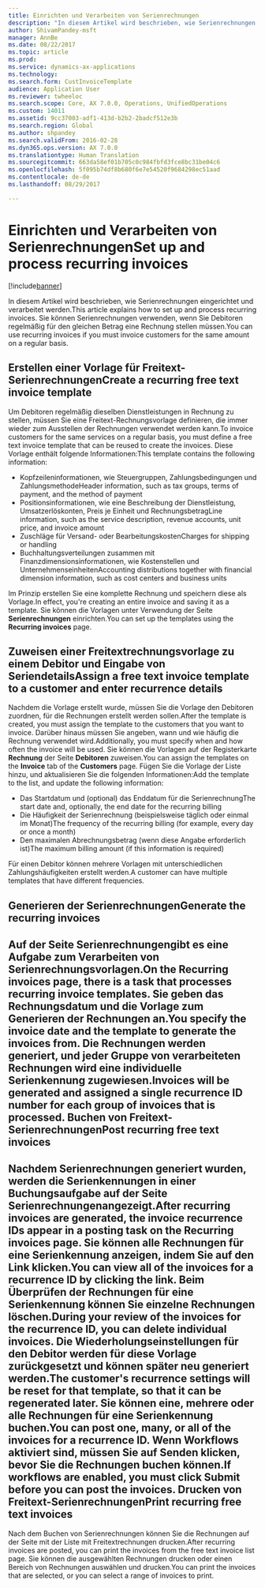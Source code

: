 ```yaml
---
title: Einrichten und Verarbeiten von Serienrechnungen
description: "In diesem Artikel wird beschrieben, wie Serienrechnungen eingerichtet und verarbeitet werden. Sie können Serienrechnungen verwenden, wenn Sie Debitoren regelmäßig für den gleichen Betrag eine Rechnung stellen müssen."
author: ShivamPandey-msft
manager: AnnBe
ms.date: 08/22/2017
ms.topic: article
ms.prod: 
ms.service: dynamics-ax-applications
ms.technology: 
ms.search.form: CustInvoiceTemplate
audience: Application User
ms.reviewer: twheeloc
ms.search.scope: Core, AX 7.0.0, Operations, UnifiedOperations
ms.custom: 14011
ms.assetid: 9cc37003-adf1-413d-b2b2-2badcf512e3b
ms.search.region: Global
ms.author: shpandey
ms.search.validFrom: 2016-02-28
ms.dyn365.ops.version: AX 7.0.0
ms.translationtype: Human Translation
ms.sourcegitcommit: 663da58ef01b705c0c984fbfd3fce8bc31be04c6
ms.openlocfilehash: 5f095b74df8b680f6e7e54520f9684298ec51aad
ms.contentlocale: de-de
ms.lasthandoff: 08/29/2017

---
```


# <a name="set-up-and-process-recurring-invoices"></a><span data-ttu-id="e948e-104">Einrichten und Verarbeiten von Serienrechnungen</span><span class="sxs-lookup"><span data-stu-id="e948e-104">Set up and process recurring invoices</span></span>

[!include[banner](../includes/banner.md)]


<span data-ttu-id="e948e-105">In diesem Artikel wird beschrieben, wie Serienrechnungen eingerichtet und verarbeitet werden.</span><span class="sxs-lookup"><span data-stu-id="e948e-105">This article explains how to set up and process recurring invoices.</span></span> <span data-ttu-id="e948e-106">Sie können Serienrechnungen verwenden, wenn Sie Debitoren regelmäßig für den gleichen Betrag eine Rechnung stellen müssen.</span><span class="sxs-lookup"><span data-stu-id="e948e-106">You can use recurring invoices if you must invoice customers for the same amount on a regular basis.</span></span>

<a name="create-a-recurring-free-text-invoice-template"></a><span data-ttu-id="e948e-107">Erstellen einer Vorlage für Freitext-Serienrechnungen</span><span class="sxs-lookup"><span data-stu-id="e948e-107">Create a recurring free text invoice template</span></span>
---------------------------------------------

<span data-ttu-id="e948e-108">Um Debitoren regelmäßig dieselben Dienstleistungen in Rechnung zu stellen, müssen Sie eine Freitext-Rechnungsvorlage definieren, die immer wieder zum Ausstellen der Rechnungen verwendet werden kann.</span><span class="sxs-lookup"><span data-stu-id="e948e-108">To invoice customers for the same services on a regular basis, you must define a free text invoice template that can be reused to create the invoices.</span></span> <span data-ttu-id="e948e-109">Diese Vorlage enthält folgende Informationen:</span><span class="sxs-lookup"><span data-stu-id="e948e-109">This template contains the following information:</span></span>

-   <span data-ttu-id="e948e-110">Kopfzeileninformationen, wie Steuergruppen, Zahlungsbedingungen und Zahlungsmethode</span><span class="sxs-lookup"><span data-stu-id="e948e-110">Header information, such as tax groups, terms of payment, and the method of payment</span></span>
-   <span data-ttu-id="e948e-111">Positionsinformationen, wie eine Beschreibung der Dienstleistung, Umsatzerlöskonten, Preis je Einheit und Rechnungsbetrag</span><span class="sxs-lookup"><span data-stu-id="e948e-111">Line information, such as the service description, revenue accounts, unit price, and invoice amount</span></span>
-   <span data-ttu-id="e948e-112">Zuschläge für Versand- oder Bearbeitungskosten</span><span class="sxs-lookup"><span data-stu-id="e948e-112">Charges for shipping or handling</span></span>
-   <span data-ttu-id="e948e-113">Buchhaltungsverteilungen zusammen mit Finanzdimensionsinformationen, wie Kostenstellen und Unternehmenseinheiten</span><span class="sxs-lookup"><span data-stu-id="e948e-113">Accounting distributions together with financial dimension information, such as cost centers and business units</span></span>

<span data-ttu-id="e948e-114">Im Prinzip erstellen Sie eine komplette Rechnung und speichern diese als Vorlage.</span><span class="sxs-lookup"><span data-stu-id="e948e-114">In effect, you're creating an entire invoice and saving it as a template.</span></span> <span data-ttu-id="e948e-115">Sie können die Vorlagen unter Verwendung der Seite **Serienrechnungen** einrichten.</span><span class="sxs-lookup"><span data-stu-id="e948e-115">You can set up the templates using the **Recurring invoices** page.</span></span>

## <a name="assign-a-free-text-invoice-template-to-a-customer-and-enter-recurrence-details"></a><span data-ttu-id="e948e-116">Zuweisen einer Freitextrechnungsvorlage zu einem Debitor und Eingabe von Seriendetails</span><span class="sxs-lookup"><span data-stu-id="e948e-116">Assign a free text invoice template to a customer and enter recurrence details</span></span>
<span data-ttu-id="e948e-117">Nachdem die Vorlage erstellt wurde, müssen Sie die Vorlage den Debitoren zuordnen, für die Rechnungen erstellt werden sollen.</span><span class="sxs-lookup"><span data-stu-id="e948e-117">After the template is created, you must assign the template to the customers that you want to invoice.</span></span> <span data-ttu-id="e948e-118">Darüber hinaus müssen Sie angeben, wann und wie häufig die Rechnung verwendet wird.</span><span class="sxs-lookup"><span data-stu-id="e948e-118">Additionally, you must specify when and how often the invoice will be used.</span></span> <span data-ttu-id="e948e-119">Sie können die Vorlagen auf der Registerkarte **Rechnung** der Seite **Debitoren** zuweisen.</span><span class="sxs-lookup"><span data-stu-id="e948e-119">You can assign the templates on the **Invoice** tab of the **Customers** page.</span></span> <span data-ttu-id="e948e-120">Fügen Sie die Vorlage der Liste hinzu, und aktualisieren Sie die folgenden Informationen:</span><span class="sxs-lookup"><span data-stu-id="e948e-120">Add the template to the list, and update the following information:</span></span>

-   <span data-ttu-id="e948e-121">Das Startdatum und (optional) das Enddatum für die Serienrechnung</span><span class="sxs-lookup"><span data-stu-id="e948e-121">The start date and, optionally, the end date for the recurring billing</span></span>
-   <span data-ttu-id="e948e-122">Die Häufigkeit der Serienrechnung (beispielsweise täglich oder einmal im Monat)</span><span class="sxs-lookup"><span data-stu-id="e948e-122">The frequency of the recurring billing (for example, every day or once a month)</span></span>
-   <span data-ttu-id="e948e-123">Den maximalen Abrechnungsbetrag (wenn diese Angabe erforderlich ist)</span><span class="sxs-lookup"><span data-stu-id="e948e-123">The maximum billing amount (if this information is required)</span></span>

<span data-ttu-id="e948e-124">Für einen Debitor können mehrere Vorlagen mit unterschiedlichen Zahlungshäufigkeiten erstellt werden.</span><span class="sxs-lookup"><span data-stu-id="e948e-124">A customer can have multiple templates that have different frequencies.</span></span>

## <a name="generate-the-recurring-invoices"></a><span data-ttu-id="e948e-125">Generieren der Serienrechnungen</span><span class="sxs-lookup"><span data-stu-id="e948e-125">Generate the recurring invoices</span></span>
<span data-ttu-id="e948e-126">Auf der Seite **Serienrechnungen**gibt es eine Aufgabe zum Verarbeiten von Serienrechnungsvorlagen.</span><span class="sxs-lookup"><span data-stu-id="e948e-126">On the **Recurring invoices** page, there is a task that processes recurring invoice templates.</span></span> <span data-ttu-id="e948e-127">Sie geben das Rechnungsdatum und die Vorlage zum Generieren der Rechnungen an.</span><span class="sxs-lookup"><span data-stu-id="e948e-127">You specify the invoice date and the template to generate the invoices from.</span></span> <span data-ttu-id="e948e-128">Die Rechnungen werden generiert, und jeder Gruppe von verarbeiteten Rechnungen wird eine individuelle Serienkennung zugewiesen.</span><span class="sxs-lookup"><span data-stu-id="e948e-128">Invoices will be generated and assigned a single recurrence ID number for each group of invoices that is processed.</span></span>
<span data-ttu-id="e948e-129">Buchen von Freitext-Serienrechnungen</span><span class="sxs-lookup"><span data-stu-id="e948e-129">Post recurring free text invoices</span></span>
---------------------------------

<span data-ttu-id="e948e-130">Nachdem Serienrechnungen generiert wurden, werden die Serienkennungen in einer Buchungsaufgabe auf der Seite **Serienrechnungen**angezeigt.</span><span class="sxs-lookup"><span data-stu-id="e948e-130">After recurring invoices are generated, the invoice recurrence IDs appear in a posting task on the **Recurring invoices** page.</span></span> <span data-ttu-id="e948e-131">Sie können alle Rechnungen für eine Serienkennung anzeigen, indem Sie auf den Link klicken.</span><span class="sxs-lookup"><span data-stu-id="e948e-131">You can view all of the invoices for a recurrence ID by clicking the link.</span></span> <span data-ttu-id="e948e-132">Beim Überprüfen der Rechnungen für eine Serienkennung können Sie einzelne Rechnungen löschen.</span><span class="sxs-lookup"><span data-stu-id="e948e-132">During your review of the invoices for the recurrence ID, you can delete individual invoices.</span></span> <span data-ttu-id="e948e-133">Die Wiederholungseinstellungen für den Debitor werden für diese Vorlage zurückgesetzt und können später neu generiert werden.</span><span class="sxs-lookup"><span data-stu-id="e948e-133">The customer's recurrence settings will be reset for that template, so that it can be regenerated later.</span></span> <span data-ttu-id="e948e-134">Sie können eine, mehrere oder alle Rechnungen für eine Serienkennung buchen.</span><span class="sxs-lookup"><span data-stu-id="e948e-134">You can post one, many, or all of the invoices for a recurrence ID.</span></span> <span data-ttu-id="e948e-135">Wenn Workflows aktiviert sind, müssen Sie auf **Senden** klicken, bevor Sie die Rechnungen buchen können.</span><span class="sxs-lookup"><span data-stu-id="e948e-135">If workflows are enabled, you must click **Submit** before you can post the invoices.</span></span>
<span data-ttu-id="e948e-136">Drucken von Freitext-Serienrechnungen</span><span class="sxs-lookup"><span data-stu-id="e948e-136">Print recurring free text invoices</span></span>
----------------------------------

<span data-ttu-id="e948e-137">Nach dem Buchen von Serienrechnungen können Sie die Rechnungen auf der Seite mit der Liste mit Freitextrechnungen drucken.</span><span class="sxs-lookup"><span data-stu-id="e948e-137">After recurring invoices are posted, you can print the invoices from the free text invoice list page.</span></span> <span data-ttu-id="e948e-138">Sie können die ausgewählten Rechnungen drucken oder einen Bereich von Rechnungen auswählen und drucken.</span><span class="sxs-lookup"><span data-stu-id="e948e-138">You can print the invoices that are selected, or you can select a range of invoices to print.</span></span>




